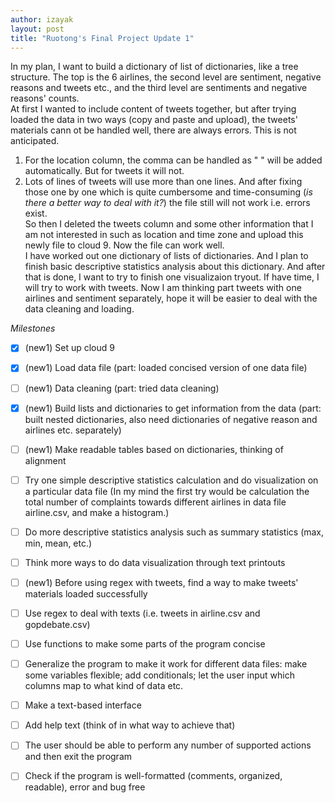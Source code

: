 ```yaml
---
author: izayak
layout: post
title: "Ruotong's Final Project Update 1"
---
```


In my plan, I want to build a dictionary of list of dictionaries, like a tree structure. The top is the 6 airlines, the second level are sentiment, negative reasons and tweets etc., and the third level are sentiments and negative reasons' counts.   
At first I wanted to include content of tweets together, but after trying loaded the data in two ways (copy and paste and upload), the tweets' materials cann ot be handled well, there are always errors. This is not anticipated.  
1) For the location column, the comma can be handled as " " will be added automatically. But for tweets it will not.  
2) Lots of lines of tweets will use more than one lines. And after fixing those one by one which is quite cumbersome and time-consuming (*is there a better way to deal with it?*) the file still will not work i.e. errors exist.  
So then I deleted the tweets column and some other information that I am not interested in such as location and time zone and upload this newly file to cloud 9. Now the file can work well.   
I have worked out one dictionary of lists of dictionaries. And I plan to finish basic descriptive statistics analysis about this dictionary. And after that is done, I want to try to finish one visualizaion tryout. If have time, I will try to work with tweets. Now I am thinking part tweets with one airlines and sentiment separately, hope it will be easier to deal with the data cleaning and loading.


*Milestones*  

- [x] (new1) Set up cloud 9  
- [x] (new1) Load data file (part: loaded concised version of one data file)  
- [ ] (new1) Data cleaning (part: tried data cleaning)  
- [x] (new1) Build lists and dictionaries to get information from the data (part: built nested dictionaries, also need dictionaries of negative reason and airlines etc. separately)  
- [ ] (new1) Make readable tables based on dictionaries, thinking of alignment  
- [ ] Try one simple descriptive statistics calculation and do visualization on a particular data file (In my mind the first try would be calculation the total number of complaints towards different airlines in data file airline.csv, and make a histogram.)  
- [ ] Do more descriptive statistics analysis such as summary statistics (max, min, mean, etc.)   
- [ ] Think more ways to do data visualization through text printouts  
- [ ] (new1) Before using regex with tweets, find a way to make tweets' materials loaded successfully  
- [ ] Use regex to deal with texts (i.e. tweets in airline.csv and gopdebate.csv)  
- [ ] Use functions to make some parts of the program concise  
- [ ] Generalize the program to make it work for different data files: make some variables flexible; add conditionals; let the user input which columns map to what kind of data etc.  
- [ ] Make a text-based interface  
- [ ] Add help text (think of in what way to achieve that)  
- [ ] The user should be able to perform any number of supported actions and then exit the program  
- [ ] Check if the program is well-formatted (comments, organized, readable), error and bug free  

